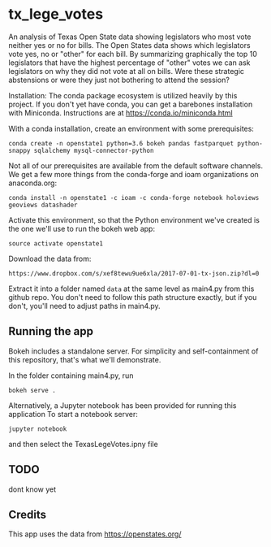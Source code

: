 # tx_lege_votes
An analysis of Texas Open State data showing legislators who most vote neither yes or no for bills.
The Open States data shows which legislators vote yes, no or "other" for each bill. 
By summarizing graphically the top 10 legislators that have the highest percentage of
"other" votes we can ask legislators on why they did not vote at all on bills.
Were these strategic abstensions or were they just not bothering to attend the session?  

Installation:
The conda package ecosystem is utilized heavily by this project. If you don't
yet have conda, you can get a barebones installation with Miniconda.
Instructions are at https://conda.io/miniconda.html

With a conda installation, create an environment with some prerequisites:

```
conda create -n openstate1 python=3.6 bokeh pandas fastparquet python-snappy sqlalchemy mysql-connector-python
```

Not all of our prerequisites are available from the default software channels.
We get a few more things from the conda-forge and ioam organizations on
anaconda.org:

```
conda install -n openstate1 -c ioam -c conda-forge notebook holoviews geoviews datashader
```

Activate this environment, so that the Python environment we've created is the
one we'll use to run the bokeh web app:

```
source activate openstate1
```

Download the data from:
```
https://www.dropbox.com/s/xef8tewu9ue6xla/2017-07-01-tx-json.zip?dl=0
```

Extract it into a folder named ``data`` at the same level as main4.py from this
github repo. You don't need to follow this path structure exactly, but if you
don't, you'll need to adjust paths in main4.py.

Running the app
-----------------

Bokeh includes a standalone server. For simplicity and self-containment of this
repository, that's what we'll demonstrate.

In the folder containing main4.py, run

```
bokeh serve .
```

Alternatively, a Jupyter notebook has been provided for running this application
To start a notebook server:
```
jupyter notebook
```

and then select the TexasLegeVotes.ipny file

TODO
----
dont know yet

Credits
--------

This app uses the data from https://openstates.org/


```
